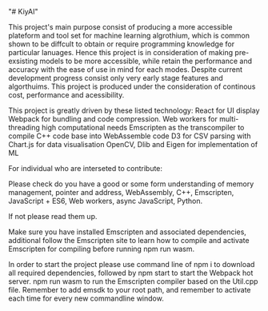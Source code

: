 "# KiyAI" 

This project's main purpose consist of producing a more accessible plateform and tool set for machine learning algrothium, which is common shown to be diffcult to obtain or require programming knowledge for particular lanuages.
Hence this project is in consideration of making pre-exsisting models to be more accessible, while retain the performance and accuracy with the ease of use in mind for each modes.
Despite current development progress consist only very early stage features and algorthuims.
This project is produced under the consideration of continous cost, performance and acessibility.

This project is greatly driven by these listed technology:
React for UI display
Webpack for bundling and code compression.
Web workers for multi-threading high computational needs
Emscripten as the transcompiler to compile C++ code base into WebAssemble code
D3 for CSV parsing with Chart.js for data visualisation
OpenCV, Dlib and Eigen for implementation of ML

For individual who are interseted to contribute:

Please check do you have a good or some form understanding of memory management, pointer and address, WebAssembly, C++, Emscripten, JavaScript + ES6, Web workers, async JavaScript, Python.

If not please read them up.

Make sure you have installed Emscripten and associated dependencies, additional follow the Emscripten site to learn how to compile and activate Emscripten for compiling before running npm run wasm.

In order to start the project please use command line of npm i to download all required dependencies, followed by npm start to start the Webpack hot server.
npm run wasm to run the Emscripten compiler based on the Util.cpp file.
Remember to add emsdk to your root path, and remember to activate each time for every new commandline window.
